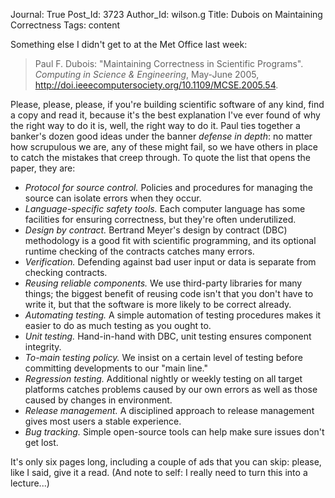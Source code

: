 Journal: True
Post_Id: 3723
Author_Id: wilson.g
Title: Dubois on Maintaining Correctness
Tags: content

<p>Something else I didn't get to at the Met Office last week:</p>
<blockquote><p>Paul F. Dubois: "Maintaining Correctness in Scientific Programs". <em>Computing in Science &amp; Engineering</em>, May-June 2005, <a href="http://doi.ieeecomputersociety.org/10.1109/MCSE.2005.54">http://doi.ieeecomputersociety.org/10.1109/MCSE.2005.54</a>.</p></blockquote>
<p>Please, please, please, if you're building scientific software of any kind, find a copy and read it, because it's the best explanation I've ever found of why the right way to do it is, well, the right way to do it. Paul ties together a banker's dozen good ideas under the banner <em>defense in depth</em>: no matter how scrupulous we are, any of these might fail, so we have others in place to catch the mistakes that creep through. To quote the list that opens the paper, they are:</p>
<ul>
<li><em>Protocol for source control.</em> Policies and procedures for managing the source can isolate errors when they occur.</li>
<li><em>Language-specific safety tools.</em> Each computer language has some facilities for ensuring correctness, but they're often underutilized.</li>
<li><em>Design by contract.</em> Bertrand Meyer's design by contract (DBC) methodology is a good fit with scientific programming, and its optional runtime checking of the contracts catches many errors.</li>
<li><em>Verification.</em> Defending against bad user input or data is separate from checking contracts.</li>
<li><em>Reusing reliable components.</em> We use third-party libraries for many things; the biggest benefit of reusing code isn't that you don't have to write it, but that the software is more likely to be correct already.</li>
<li><em>Automating testing.</em> A simple automation of testing procedures makes it easier to do as much testing as you ought to.</li>
<li><em>Unit testing.</em> Hand-in-hand with DBC, unit testing ensures component integrity.</li>
<li><em>To-main testing policy.</em> We insist on a certain level of testing before committing developments to our "main line."</li>
<li><em>Regression testing.</em> Additional nightly or weekly testing on all target platforms catches problems caused by our own errors as well as those caused by changes in environment.</li>
<li><em>Release management.</em> A disciplined approach to release management gives most users a stable experience.</li>
<li><em>Bug tracking.</em> Simple open-source tools can help make sure issues don't get lost.</li>
</ul>
<p>It's only six pages long, including a couple of ads that you can skip: please, like I said, give it a read. (And note to self: I really need to turn this into a lecture...)</p>
